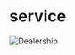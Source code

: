 # service
![Dealership](https://user-images.githubusercontent.com/101082465/188483884-a914055a-1966-46a6-aa08-65ffd0c365d0.png)
